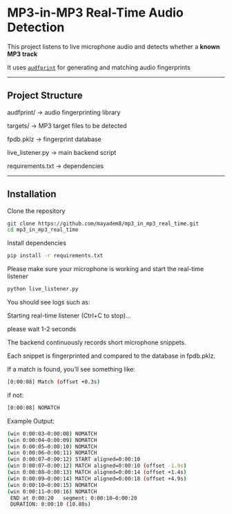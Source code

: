# MP3-in-MP3 Real-Time Audio Detection

This project listens to live microphone audio and detects whether a **known MP3 track**

It uses [`audfprint`](https://github.com/dpwe/audfprint) for generating and matching audio fingerprints

---

## Project Structure

audfprint/ → audio fingerprinting library

targets/ → MP3 target files to be detected

fpdb.pklz → fingerprint database

live_listener.py → main backend script

requirements.txt → dependencies

---

## Installation

Clone the repository
```bash
git clone https://github.com/mayadem8/mp3_in_mp3_real_time.git
cd mp3_in_mp3_real_time
```

Install dependencies
```bash
pip install -r requirements.txt
```

Please make sure your microphone is working and start the real-time listener
```bash
python live_listener.py
```

You should see logs such as:

Starting real-time listener (Ctrl+C to stop)...

please wait 1-2 seconds



The backend continuously records short microphone snippets.

Each snippet is fingerprinted and compared to the database in fpdb.pklz.

If a match is found, you’ll see something like:
```bash
[0:00:08] Match (offset +0.3s)
```
if not: 
```bash
[0:00:08] NOMATCH
```


Example Output: 
```bash
(win 0:00:03–0:00:08) NOMATCH
(win 0:00:04–0:00:09) NOMATCH
(win 0:00:05–0:00:10) NOMATCH
(win 0:00:06–0:00:11) NOMATCH
(win 0:00:07–0:00:12) START aligned=0:00:10
(win 0:00:07–0:00:12) MATCH aligned=0:00:10 (offset -1.9s)
(win 0:00:08–0:00:13) MATCH aligned=0:00:14 (offset +1.4s)
(win 0:00:09–0:00:14) MATCH aligned=0:00:18 (offset +4.9s)
(win 0:00:10–0:00:15) NOMATCH
(win 0:00:11–0:00:16) NOMATCH
 END at 0:00:20   segment: 0:00:10–0:00:20
 DURATION: 0:00:10 (10.80s)
```




